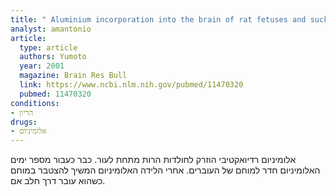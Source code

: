 ```yaml
---
title: " Aluminium incorporation into the brain of rat fetuses and sucklings"
analyst: amantonio
article:
  type: article
  authors: Yumoto
  year: 2001
  magazine: Brain Res Bull
  link: https://www.ncbi.nlm.nih.gov/pubmed/11470320
  pubmed: 11470320
conditions:
- הריון
drugs:
- אלומיניום
---
```


אלומיניום רדיואקטיבי הוזרק לחולדות הרות מתחת לעור. כבר כעבור מספר ימים האלומיניום חדר למוחם של העוברים. אחרי הלידה האלומיניום המשיך להצטבר במוחם כשהוא עובר דרך חלב אם.
